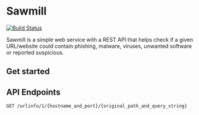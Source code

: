 # Sawmill

[![Build Status](https://travis-ci.org/waltzofpearls/sawmill.svg)](https://travis-ci.org/waltzofpearls/sawmill)

Sawmill is a simple web service with a REST API that helps check if a given URL/website could contain
phishing, malware, viruses, unwanted software or reported suspicious.

## Get started

## API Endpoints

```
GET /urlinfo/1/{hostname_and_port}/{original_path_and_query_string}
```
